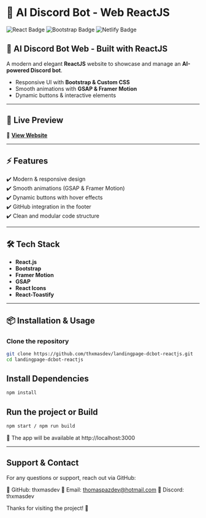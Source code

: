 # 🤖 AI Discord Bot - Web ReactJS

![React Badge](https://img.shields.io/badge/React-18-blue?style=for-the-badge&logo=react)
![Bootstrap Badge](https://img.shields.io/badge/Bootstrap-5-purple?style=for-the-badge&logo=bootstrap)
![Netlify Badge](https://img.shields.io/badge/Deployed-Netlify-green?style=for-the-badge&logo=netlify)

## 🌟 AI Discord Bot Web - Built with ReactJS
A modern and elegant **ReactJS** website to showcase and manage an **AI-powered Discord bot**.  

- Responsive UI with **Bootstrap & Custom CSS**  
- Smooth animations with **GSAP & Framer Motion**  
- Dynamic buttons & interactive elements  

---

## 🚀 Live Preview  
🔗 **[View Website](https://discord-bot-web-reactjs.netlify.app/)**  

---

## ⚡ Features  
✔️ Modern & responsive design  
✔️ Smooth animations (GSAP & Framer Motion)  
✔️ Dynamic buttons with hover effects  
✔️ GitHub integration in the footer  
✔️ Clean and modular code structure  

---

## 🛠️ Tech Stack  
- **React.js**  
- **Bootstrap**  
- **Framer Motion**  
- **GSAP**  
- **React Icons**  
- **React-Toastify**  

---

## 📦 Installation & Usage  

### Clone the repository  
```sh
git clone https://github.com/thxmasdev/landingpage-dcbot-reactjs.git
cd landingpage-dcbot-reactjs
```

## Install Dependencies
```sh
npm install
```

## Run the project or Build
```sh
npm start / npm run build
```
📌 The app will be available at http://localhost:3000

---

## Support & Contact
For any questions or support, reach out via GitHub:

🔗 GitHub: thxmasdev
🔗 Email: thomaspazdev@hotmail.com
🔗 Discord: thxmasdev

Thanks for visiting the project! 🚀